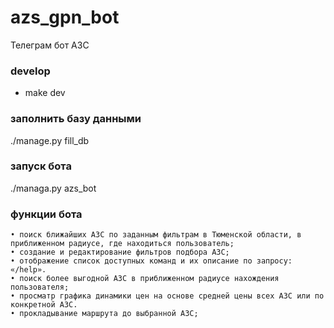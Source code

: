 # azs_gpn_bot
Телеграм бот АЗС

### develop
* make dev

### заполнить базу данными 
./manage.py fill_db

### запуск бота
./managa.py azs_bot

### функции бота
    • поиск ближайших АЗС по заданным фильтрам в Тюменской области, в приближенном радиусе, где находиться пользователь; 
    • создание и редактирование фильтров подбора АЗС;
    • отображение список доступных команд и их описание по запросу: «/help».
    • поиск более выгодной АЗС в приближенном радиусе нахождения пользователя;
    • просматр графика динамики цен на основе средней цены всех АЗС или по конкретной АЗС.
    • прокладывание маршрута до выбранной АЗС;